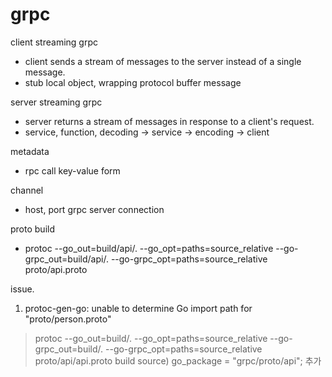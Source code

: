 # grpc

client streaming grpc
- client sends a stream of messages to the server instead of a single message.
- stub local object, wrapping protocol buffer message


server streaming grpc 
- server returns a stream of messages in response to a client's request. 
- service, function, decoding -> service -> encoding -> client

metadata
- rpc call key-value form

channel
- host, port grpc server connection


proto build
- protoc --go_out=build/api/. --go_opt=paths=source_relative --go-grpc_out=build/api/. --go-grpc_opt=paths=source_relative proto/api.proto


issue. 
1) protoc-gen-go: unable to determine Go import path for "proto/person.proto"

> protoc --go_out=build/. --go_opt=paths=source_relative --go-grpc_out=build/. --go-grpc_opt=paths=source_relative proto/api/api.proto 
> build source) go_package = "grpc/proto/api"; 추가
